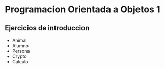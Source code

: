 # Programacion Orientada a Objetos 1 

## Ejercicios de introduccion

- Animal
- Alumno
- Persona
- Crypto
- Calculo
